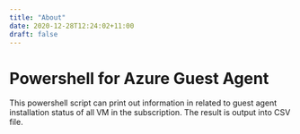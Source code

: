 ```yaml
---
title: "About"
date: 2020-12-28T12:24:02+11:00
draft: false
---
```


# Powershell for Azure Guest Agent 

This powershell script can print out information in related to guest agent installation status of all VM in the subscription. The result is output into CSV file.
